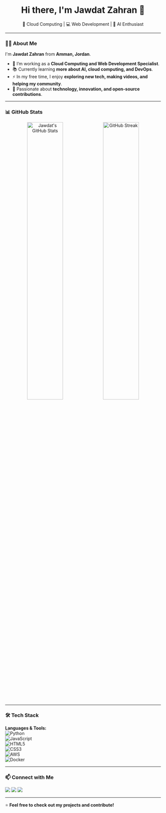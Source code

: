<h1 align="center">Hi there, I'm Jawdat Zahran 👋</h1>  
<p align="center">
  🚀 Cloud Computing | 💻 Web Development | 🤖 AI Enthusiast  
</p>

---

### 👨‍💻 About Me  
I'm **Jawdat Zahran** from **Amman, Jordan**.  

- 🔭 I’m working as a **Cloud Computing and Web Development Specialist**.  
- 📚 Currently learning **more about AI, cloud computing, and DevOps**.  
- ⚡ In my free time, I enjoy **exploring new tech, making videos, and helping my community**.  
- 🎯 Passionate about **technology, innovation, and open-source contributions**.  

---

### 📊 GitHub Stats  
<p align="center">
  <img src="https://github-readme-stats.vercel.app/api?username=YourGitHubUsername&show_icons=true&theme=radical" width="48%" alt="Jawdat's GitHub Stats" />
  <img src="https://github-readme-streak-stats.herokuapp.com/?user=YourGitHubUsername&theme=radical" width="48%" alt="GitHub Streak" />
</p>

---

### 🛠 Tech Stack  
**Languages & Tools:**  
![Python](https://img.shields.io/badge/Python-3776AB?style=for-the-badge&logo=python&logoColor=white)  
![JavaScript](https://img.shields.io/badge/JavaScript-F7DF1E?style=for-the-badge&logo=javascript&logoColor=black)  
![HTML5](https://img.shields.io/badge/HTML5-E34F26?style=for-the-badge&logo=html5&logoColor=white)  
![CSS3](https://img.shields.io/badge/CSS3-1572B6?style=for-the-badge&logo=css3&logoColor=white)  
![AWS](https://img.shields.io/badge/AWS-232F3E?style=for-the-badge&logo=amazon-aws&logoColor=white)  
![Docker](https://img.shields.io/badge/Docker-2496ED?style=for-the-badge&logo=docker&logoColor=white)  

---

### 📫 Connect with Me  
<p>
  <a href="https://github.com/jawdatzahran"><img src="https://img.shields.io/badge/GitHub-100000?style=for-the-badge&logo=github&logoColor=white" /></a>
  <a href="https://www.linkedin.com/in/jawdatzahran"><img src="https://img.shields.io/badge/LinkedIn-0077B5?style=for-the-badge&logo=linkedin&logoColor=white" /></a>
  <a href="mailto:jawdatzahran96@gmail.com"><img src="https://img.shields.io/badge/Email-D14836?style=for-the-badge&logo=gmail&logoColor=white" /></a>
</p>

---

⭐️ **Feel free to check out my projects and contribute!**  
